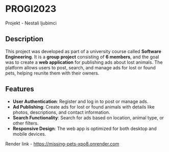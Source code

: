 # PROGI2023
Projekt - Nestali ljubimci

## Description
This project was developed as part of a university course called **Software Engineering**. It is a **group project** consisting of **6 members**, and the goal was to create a **web application** for publishing ads about lost animals. The platform allows users to post, search, and manage ads for lost or found pets, helping reunite them with their owners.

## Features
- **User Authentication**: Register and log in to post or manage ads.
- **Ad Publishing**: Create ads for lost or found animals with details like photos, descriptions, and contact information.
- **Search Functionality**: Search for ads based on location, animal type, or other filters.
- **Responsive Design**: The web app is optimized for both desktop and mobile devices.

Render link - https://missing-pets-xpo8.onrender.com
